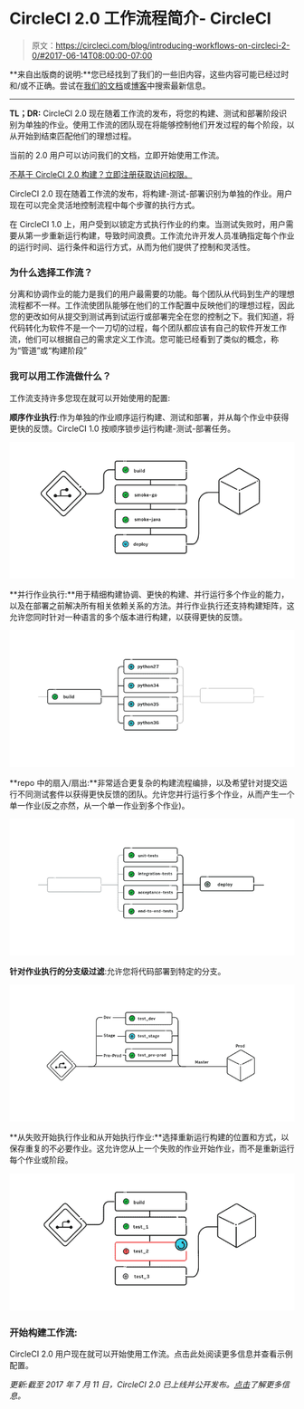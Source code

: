 # CircleCI 2.0 工作流程简介- CircleCI

> 原文：<https://circleci.com/blog/introducing-workflows-on-circleci-2-0/#2017-06-14T08:00:00-07:00>

**来自出版商的说明:**您已经找到了我们的一些旧内容，这些内容可能已经过时和/或不正确。尝试在[我们的文档](https://circleci.com/docs/)或[博客](https://circleci.com/blog/)中搜索最新信息。

* * *

**TL；DR:** CircleCI 2.0 现在随着工作流的发布，将您的构建、测试和部署阶段识别为单独的作业。使用工作流的团队现在将能够控制他们开发过程的每个阶段，以从开始到结束匹配他们的理想过程。

当前的 2.0 用户可以访问我们的文档，立即开始使用工作流。

[不基于 CircleCI 2.0 构建？立即注册获取访问权限。](/signup/)

CircleCI 2.0 现在随着工作流的发布，将构建-测试-部署识别为单独的作业。用户现在可以完全灵活地控制流程中每个步骤的执行方式。

在 CircleCI 1.0 上，用户受到以锁定方式执行作业的约束。当测试失败时，用户需要从第一步重新运行构建，导致时间浪费。工作流允许开发人员准确指定每个作业的运行时间、运行条件和运行方式，从而为他们提供了控制和灵活性。

### 为什么选择工作流？

分离和协调作业的能力是我们的用户最需要的功能。每个团队从代码到生产的理想流程都不一样。工作流使团队能够在他们的工作配置中反映他们的理想过程，因此您的更改如何从提交到测试再到试运行或部署完全在您的控制之下。我们知道，将代码转化为软件不是一个一刀切的过程，每个团队都应该有自己的软件开发工作流，他们可以根据自己的需求定义工作流。您可能已经看到了类似的概念，称为“管道”或“构建阶段”

### 我可以用工作流做什么？

工作流支持许多您现在就可以开始使用的配置:

**顺序作业执行**:作为单独的作业顺序运行构建、测试和部署，并从每个作业中获得更快的反馈。CircleCI 1.0 按顺序锁步运行构建-测试-部署任务。

![Sequential job execution for Workflows on CircleCI](img/c57259d19431c1be4cdc61f94b0abc70.png)

**并行作业执行:**用于精细构建协调、更快的构建、并行运行多个作业的能力，以及在部署之前解决所有相关依赖关系的方法。并行作业执行还支持构建矩阵，这允许您同时针对一种语言的多个版本进行构建，以获得更快的反馈。

![Parallel job execution in for Workflows on CircleCI](img/5dae099bbd00b21103bd3d157acd1a4b.png)

**repo 中的扇入/扇出:**非常适合更复杂的构建流程编排，以及希望针对提交运行不同测试套件以获得更快反馈的团队。允许您并行运行多个作业，从而产生一个单一作业(反之亦然，从一个单一作业到多个作业)。

![Fan in for Workflows on CircleCI](img/75895e1178fa91d66bfacc43dda33927.png)

**针对作业执行的分支级过滤**:允许您将代码部署到特定的分支。

![Branch level filtering for Workflows on CircleCI](img/fdcf611402e3cf2cd02557a56d454648.png)

**从失败开始执行作业和从开始执行作业:**选择重新运行构建的位置和方式，以保存重复的不必要作业。这允许您从上一个失败的作业开始作业，而不是重新运行每个作业或阶段。

![Job execution from fail for Workflows on CircleCI](img/58780034b1e2bc6fdfd4bf4a19a8f86c.png)

### 开始构建工作流:

CircleCI 2.0 用户现在就可以开始使用工作流。点击此处阅读更多信息并查看示例配置。

*更新:截至 2017 年 7 月 11 日，CircleCI 2.0 已上线并公开发布。[点击](https://circleci.com/docs/#)了解更多信息。*